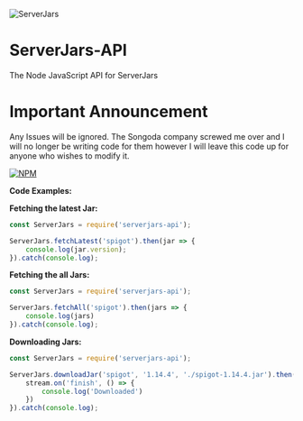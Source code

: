 ![ServerJars](https://serverjars.com/assets/img/icon_small.png)
# ServerJars-API
The Node JavaScript API for ServerJars

# Important Announcement
Any Issues will be ignored. The Songoda company screwed me over and I will no longer be writing code for them however I will leave this code up for anyone who wishes to modify it. 

[![NPM](https://nodei.co/npm/serverjars-api.png)](https://nodei.co/npm/serverjars-api/)

**Code Examples:**

**Fetching the latest Jar:**
```javascript
const ServerJars = require('serverjars-api');

ServerJars.fetchLatest('spigot').then(jar => {
    console.log(jar.version);
}).catch(console.log);
```

**Fetching the all Jars:**
```javascript
const ServerJars = require('serverjars-api');

ServerJars.fetchAll('spigot').then(jars => {
    console.log(jars)
}).catch(console.log);
```

**Downloading Jars:**
```javascript
const ServerJars = require('serverjars-api');

ServerJars.downloadJar('spigot', '1.14.4', './spigot-1.14.4.jar').then(stream => {
    stream.on('finish', () => {
        console.log('Downloaded')
    })
}).catch(console.log);
```
